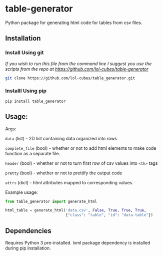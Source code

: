 # table-generator

Python package for generating html code for tables from csv files.

## Installation

### Install Using git

*If you wish to run this file from the command line I suggest you use the scripts from the repo at <https://github.com/lol-cubes/table-generator>*

```bash
git clone https://github.com/lol-cubes/table_generator.git
```

### Installl Using pip

```pip
pip install table_generator
```

## Usage:

Args:

`data` (list) - 2D list containing data organized into rows

`complete_file` (bool) -  whether or not to add html elements to make code function as a separate file.

`header` (bool) - whether or not to turn first row of csv values into `<th>` tags

`pretty` (bool) - whether or not to prettify the output code

`attrs` (dict) - html attributes mapped to corresponding values.

Example usage:
```python
from table_generator import generate_html

html_table = generate_html('data.csv', False, True, True, True, 
                           {"class": "table", "id": "data-table"})
```

## Dependencies

Requires Python 3 pre-installed.
lxml package dependency is installed during pip installation.
